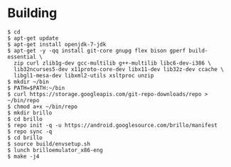 Building
==

    $ cd
    $ apt-get update
    $ apt-get install openjdk-7-jdk
    $ apt-get -y -qq install git-core gnupg flex bison gperf build-essential \
      zip curl zlib1g-dev gcc-multilib g++-multilib libc6-dev-i386 \
      lib32ncurses5-dev x11proto-core-dev libx11-dev lib32z-dev ccache \
      libgl1-mesa-dev libxml2-utils xsltproc unzip
    $ mkdir ~/bin
    $ PATH=$PATH:~/bin
    $ curl https://storage.googleapis.com/git-repo-downloads/repo > ~/bin/repo
    $ chmod a+x ~/bin/repo
    $ mkdir brillo
    $ cd brillo
    $ repo init -q -u https://android.googlesource.com/brillo/manifest
    $ repo sync -q
    $ cd brillo
    $ source build/envsetup.sh
    $ lunch brilloemulator_x86-eng
    $ make -j4
